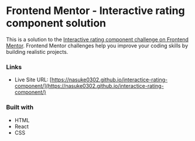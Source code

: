 # Frontend Mentor - Interactive rating component solution

This is a solution to the [Interactive rating component challenge on Frontend Mentor](https://www.frontendmentor.io/challenges/interactive-rating-component-koxpeBUmI). Frontend Mentor challenges help you improve your coding skills by building realistic projects. 

### Links

- Live Site URL: [https://nasuke0302.github.io/interactice-rating-component/](https://nasuke0302.github.io/interactice-rating-component/)

### Built with

- HTML
- React
- CSS